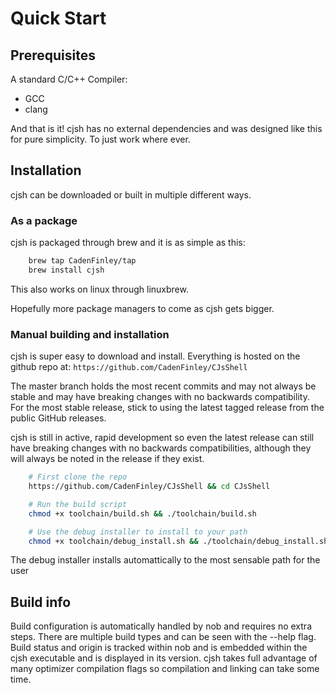 # Quick Start

## Prerequisites

A standard C/C++ Compiler:

 - GCC
 - clang

And that is it! cjsh has no external dependencies and was designed like this for pure simplicity. To just work where ever.

## Installation

cjsh can be downloaded or built in multiple different ways.

### As a package

cjsh is packaged through brew and it is as simple as this:

```bash
    brew tap CadenFinley/tap
    brew install cjsh
```
This also works on linux through linuxbrew.

Hopefully more package managers to come as cjsh gets bigger.

### Manual building and installation

cjsh is super easy to download and install. Everything is hosted on the github repo at: `https://github.com/CadenFinley/CJsShell` 

The master branch holds the most recent commits and may not always be stable and may have breaking changes with no backwards compatibility. For the most stable release, stick to using the latest tagged release from the public GitHub releases.

cjsh is still in active, rapid development so even the latest release can still have breaking changes with no backwards compatibilities, although they will always be noted in the release if they exist.

```bash
    # First clone the repo
    https://github.com/CadenFinley/CJsShell && cd CJsShell

    # Run the build script
    chmod +x toolchain/build.sh && ./toolchain/build.sh

    # Use the debug installer to install to your path
    chmod +x toolchain/debug_install.sh && ./toolchain/debug_install.sh
```

The debug installer installs automattically to the most sensable path for the user

## Build info

Build configuration is automatically handled by nob and requires no extra steps. There are multiple build types and can be seen with the --help flag. Build status and origin is tracked within nob and is embedded within the cjsh executable and is displayed in its version. cjsh takes full advantage of many optimizer compilation flags so compilation and linking can take some time.





    
